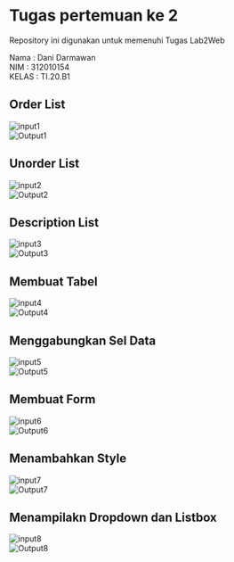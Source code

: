 # Tugas pertemuan ke 2
Repository ini digunakan untuk memenuhi Tugas Lab2Web

Nama    : Dani Darmawan<br>
NIM     : 312010154<br>
KELAS   : TI.20.B1 <br>
## Order List
![input1](foto/1.0.jpg)<br>
![Output1](foto/1.1.jpg)<br>
## Unorder List
![input2](foto/2.0.jpg)<br>
![Output2](foto/2.1.jpg)<br>
## Description List
![input3](foto/3.0.jpg)<br>
![Output3](foto/3.1.jpg)<br>
## Membuat Tabel
![input4](foto/4.0.jpg)<br>
![Output4](foto/4.1.jpg)<br>

## Menggabungkan Sel Data
![input5](foto/5.0.jpg)<br>
![Output5](foto/5.1.jpg)<br>

## Membuat Form
![input6](foto/6.0.jpg)<br>
![Output6](foto/6.1.jpg)<br>

## Menambahkan Style
![input7](foto/7.0.jpg)<br>
![Output7](foto/7.1.jpg)<br>

## Menampilakn Dropdown dan Listbox
![input8](foto/8.jpg)<br>
![Output8](foto/81.jpg)<br>


